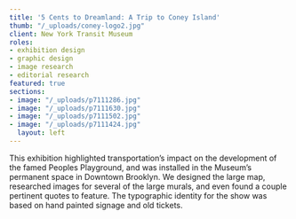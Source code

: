 ```yaml
---
title: '5 Cents to Dreamland: A Trip to Coney Island'
thumb: "/_uploads/coney-logo2.jpg"
client: New York Transit Museum
roles:
- exhibition design
- graphic design
- image research
- editorial research
featured: true
sections:
- image: "/_uploads/p7111286.jpg"
- image: "/_uploads/p7111630.jpg"
- image: "/_uploads/p7111502.jpg"
- image: "/_uploads/p7111424.jpg"
  layout: left
---
```


This exhibition highlighted transportation’s impact on the development of the famed Peoples Playground, and was installed in the Museum’s permanent space in Downtown Brooklyn. We designed the large map, researched images for several of the large murals, and even found a couple pertinent quotes to feature. The typographic identity for the show was based on hand painted signage and old tickets.
